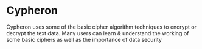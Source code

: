 # Cypheron
Cypheron uses some of the basic cipher algorithm techniques to encrypt or decrypt the text data. Many users can learn &amp; understand the working of some basic ciphers as well as the importance of data security
